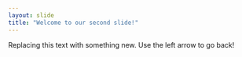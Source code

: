 ```yaml
---
layout: slide
title: "Welcome to our second slide!"
---
```

Replacing this text with something new.
Use the left arrow to go back!
